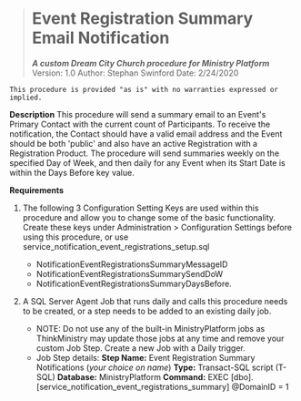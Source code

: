 > # Event Registration Summary Email Notification
> ***A custom Dream City Church procedure for Ministry Platform***
> Version: 1.0
> Author: Stephan Swinford
> Date: 2/24/2020

`This procedure is provided "as is" with no warranties expressed or implied.`

**Description**
This procedure will send a summary email to an Event's Primary Contact with the current count of Participants. To receive the notification, the Contact should have a valid email address and the Event should be both 'public' and also have an active Registration with a Registration Product. The procedure will send summaries weekly on the specified Day of Week, and then daily for any Event when its Start Date is within the Days Before key value.

**Requirements**

 1. The following 3 Configuration Setting Keys are used within this procedure and allow you to change some of the basic functionality. Create these keys under Administration > Configuration Settings before using this procedure, or use service_notification_event_registrations_setup.sql
    * NotificationEventRegistrationsSummaryMessageID
    * NotificationEventRegistrationsSummarySendDoW
    * NotificationEventRegistrationsSummaryDaysBefore.

2. A SQL Server Agent Job that runs daily and calls this procedure needs to be created, or a step needs to be added to an existing daily job.
    * NOTE: Do not use any of the built-in MinistryPlatform jobs as ThinkMinistry may update those jobs at any time and remove your custom Job Step. Create a new Job with a Daily trigger.
    * Job Step details:
      **Step Name:** Event Registration Summary Notifications (*your choice on name*)
      **Type:** Transact-SQL script (T-SQL)
      **Database:** MinistryPlatform
      **Command:** EXEC [dbo].[service_notification_event_registrations_summary] @DomainID = 1
